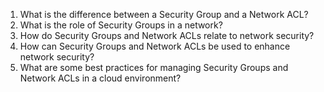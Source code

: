 

1. What is the difference between a Security Group and a Network ACL?
2. What is the role of Security Groups in a network?
3. How do Security Groups and Network ACLs relate to network security?
4. How can Security Groups and Network ACLs be used to enhance network security?
5. What are some best practices for managing Security Groups and Network ACLs in a cloud environment?